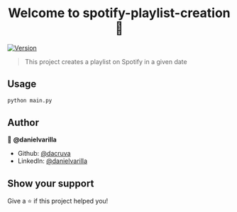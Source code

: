 <h1 align="center">Welcome to spotify-playlist-creation 👋</h1>
<p>
  <a href="https://www.npmjs.com/package/spotify-playlist" target="_blank">
    <img alt="Version" src="https://img.shields.io/npm/v/spotify-playlist.svg">
  </a>
</p>

> This project creates a playlist on Spotify in a given date

## Usage

```sh
python main.py
```

## Author

👤 **@danielvarilla**

* Github: [@dacruva](https://github.com/dacruva)
* LinkedIn: [@danielvarilla](https://linkedin.com/in/danielvarilla)

## Show your support

Give a ⭐️ if this project helped you!
